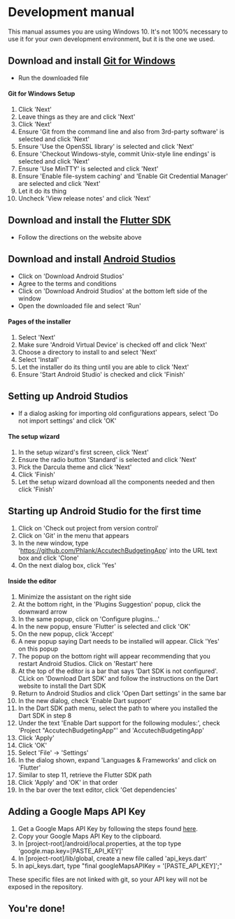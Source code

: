 Development manual
==================

This manual assumes you are using Windows 10. It's not 100% necessary to use it for your own development environment, but it is the one we used.

Download and install [Git for Windows](https://git-scm.com/download/win)
------------------------------------------------------------------------

-	Run the downloaded file

#### Git for Windows Setup

1.	Click 'Next'
2.	Leave things as they are and click 'Next'
3.	Click 'Next'
4.	Ensure 'Git from the command line and also from 3rd-party software' is selected and click 'Next'
5.	Ensure 'Use the OpenSSL library' is selected and click 'Next'
6.	Ensure 'Checkout Windows-style, commit Unix-style line endings' is selected and click 'Next'
7.	Ensure 'Use MinTTY' is selected and click 'Next'
8.	Ensure 'Enable file-system caching' and 'Enable Git Credential Manager' are selected and click 'Next'
9.	Let it do its thing
10.	Uncheck 'View release notes' and click 'Next'

Download and install the [Flutter SDK](https://flutter.dev/docs/get-started/install)
------------------------------------------------------------------------------------

-	Follow the directions on the website above

Download and install [Android Studios](https://developer.android.com/studio)
----------------------------------------------------------------------------

-	Click on 'Download Android Studios'
-	Agree to the terms and conditions
-	Click on 'Download Android Studios' at the bottom left side of the window
-	Open the downloaded file and select 'Run'

#### Pages of the installer

1.	Select 'Next'
2.	Make sure 'Android Virtual Device' is checked off and click 'Next'
3.	Choose a directory to install to and select 'Next'
4.	Select 'Install'
5.	Let the installer do its thing until you are able to click 'Next'
6.	Ensure 'Start Android Studio' is checked and click 'Finish'

Setting up Android Studios
--------------------------

-	If a dialog asking for importing old configurations appears, select 'Do not import settings' and click 'OK'

#### The setup wizard

1.	In the setup wizard's first screen, click 'Next'
2.	Ensure the radio button 'Standard' is selected and click 'Next'
3.	Pick the Darcula theme and click 'Next'
4.	Click 'Finish'
5.	Let the setup wizard download all the components needed and then click 'Finish'

Starting up Android Studio for the first time
---------------------------------------------

1.	Click on 'Check out project from version control'
2.	Click on 'Git' in the menu that appears
3.	In the new window, type 'https://github.com/Phlank/AccutechBudgetingApp' into the URL text box and click 'Clone'
4.	On the next dialog box, click 'Yes'

#### Inside the editor

1.	Minimize the assistant on the right side
2.	At the bottom right, in the 'Plugins Suggestion' popup, click the downward arrow
3.	In the same popup, click on 'Configure plugins...'
4.	In the new popup, ensure 'Flutter' is selected and click 'OK'
5.	On the new popup, click 'Accept'
6.	A new popup saying Dart needs to be installed will appear. Click 'Yes' on this popup
7.	The popup on the bottom right will appear recommending that you restart Android Studios. Click on 'Restart' here
8.	At the top of the editor is a bar that says 'Dart SDK is not configured'. CLick on 'Download Dart SDK' and follow the instructions on the Dart website to install the Dart SDK
9.	Return to Android Studios and click 'Open Dart settings' in the same bar
10.	In the new dialog, check 'Enable Dart support'
11.	In the Dart SDK path menu, select the path to where you installed the Dart SDK in step 8
12.	Under the text 'Enable Dart support for the following modules:', check 'Project "AccutechBudgetingApp"' and 'AccutechBudgetingApp'
13.	Click 'Apply'
14.	Click 'OK'
15.	Select 'File' -> 'Settings'
16.	In the dialog shown, expand 'Languages & Frameworks' and click on 'Flutter'
17.	Similar to step 11, retrieve the Flutter SDK path
18.	Click 'Apply' and 'OK' in that order
19.	In the bar over the text editor, click 'Get dependencies'

Adding a Google Maps API Key
----------------------------

1.	Get a Google Maps API Key by following the steps found [here](https://developers.google.com/maps/documentation/embed/get-api-key).
2.	Copy your Google Maps API Key to the clipboard.
3.	In [project-root]/android/local.properties, at the top type 'google.map.key=[PASTE_API_KEY]'
4.	In [project-root]/lib/global, create a new file called 'api_keys.dart'
5.	In api_keys.dart, type "final googleMapsAPIKey = '[PASTE_API_KEY]';"

These specific files are not linked with git, so your API key will not be exposed in the repository.

You're done!
------------
